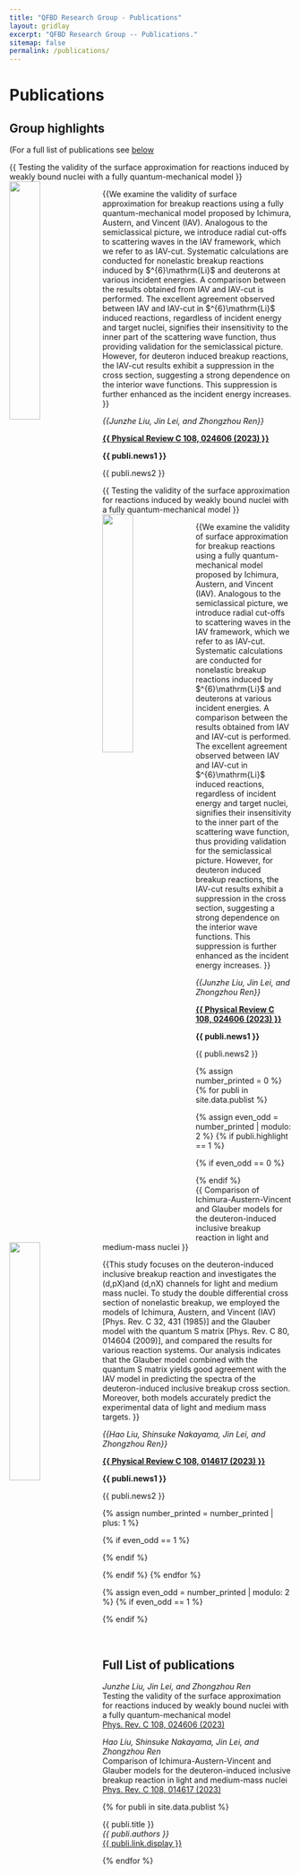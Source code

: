 ```yaml
---
title: "QFBD Research Group - Publications"
layout: gridlay
excerpt: "QFBD Research Group -- Publications."
sitemap: false
permalink: /publications/
---
```



# Publications

## Group highlights

(For a full list of publications see [below](#full-list-of-publications) 
<div class="col-sm-6 clearfix">
 <div class="well">
  <pubtit>{{ Testing the validity of the surface approximation for reactions induced by weakly bound nuclei with a fully quantum-mechanical model }}</pubtit>
  <img src="{{ site.url }}{{ site.baseurl }}/images/pubpic/medium.png" class="img-responsive" width="33%" style="float: left" />
  <p>{{We examine the validity of surface approximation for breakup reactions using a fully quantum-mechanical model proposed by Ichimura, Austern, and Vincent (IAV). Analogous to the semiclassical picture, we introduce radial cut-offs to scattering waves in the IAV framework, which we refer to as IAV-cut. Systematic calculations are conducted for nonelastic breakup reactions induced by $^{6}\mathrm{Li}$ and deuterons at various incident energies. A comparison between the results obtained from IAV and IAV-cut is performed. The excellent agreement observed between IAV and IAV-cut in $^{6}\mathrm{Li}$ induced reactions, regardless of incident energy and target nuclei, signifies their insensitivity to the inner part of the scattering wave function, thus providing validation for the semiclassical picture. However, for deuteron induced breakup reactions, the IAV-cut results exhibit a suppression in the cross section, suggesting a strong dependence on the interior wave functions. This suppression is further enhanced as the incident energy increases. }}</p>
  <p><em>{{Junzhe Liu, Jin Lei, and Zhongzhou Ren}}</em></p>
  <p><strong><a href="{{ https://doi.org/10.1103/PhysRevC.108.024606 }}">{{ Physical Review C 108, 024606 (2023) }}</a></strong></p>
  <p class="text-danger"><strong> {{ publi.news1 }}</strong></p>
  <p> {{ publi.news2 }}</p>
 </div>
</div>

<div class="col-sm-6 clearfix">
 <div class="well">
  <pubtit>{{ Testing the validity of the surface approximation for reactions induced by weakly bound nuclei with a fully quantum-mechanical model }}</pubtit>
  <img src="{{ site.url }}{{ site.baseurl }}/images/pubpic/medium.png" class="img-responsive" width="33%" style="float: left" />
  <p>{{We examine the validity of surface approximation for breakup reactions using a fully quantum-mechanical model proposed by Ichimura, Austern, and Vincent (IAV). Analogous to the semiclassical picture, we introduce radial cut-offs to scattering waves in the IAV framework, which we refer to as IAV-cut. Systematic calculations are conducted for nonelastic breakup reactions induced by $^{6}\mathrm{Li}$ and deuterons at various incident energies. A comparison between the results obtained from IAV and IAV-cut is performed. The excellent agreement observed between IAV and IAV-cut in $^{6}\mathrm{Li}$ induced reactions, regardless of incident energy and target nuclei, signifies their insensitivity to the inner part of the scattering wave function, thus providing validation for the semiclassical picture. However, for deuteron induced breakup reactions, the IAV-cut results exhibit a suppression in the cross section, suggesting a strong dependence on the interior wave functions. This suppression is further enhanced as the incident energy increases. }}</p>
  <p><em>{{Junzhe Liu, Jin Lei, and Zhongzhou Ren}}</em></p>
  <p><strong><a href="{{ https://doi.org/10.1103/PhysRevC.108.024606 }}">{{ Physical Review C 108, 024606 (2023) }}</a></strong></p>
  <p class="text-danger"><strong> {{ publi.news1 }}</strong></p>
  <p> {{ publi.news2 }}</p>
 </div>
</div>
{% assign number_printed = 0 %}
{% for publi in site.data.publist %}

{% assign even_odd = number_printed | modulo: 2 %}
{% if publi.highlight == 1 %}

{% if even_odd == 0 %}
<div class="row">
{% endif %}

<div class="col-sm-6 clearfix">
 <div class="well">
  <pubtit>{{ Comparison of Ichimura-Austern-Vincent and Glauber models for the deuteron-induced inclusive breakup reaction in light and medium-mass nuclei }}</pubtit>
  <img src="{{ site.url }}{{ site.baseurl }}/images/pubpic/second.png" class="img-responsive" width="33%" style="float: left" />
  <p>{{This study focuses on the deuteron-induced inclusive breakup reaction and investigates the (d,pX)and (d,nX) channels for light and medium mass nuclei. To study the double differential cross section of nonelastic breakup, we employed the models of Ichimura, Austern, and Vincent (IAV) [Phys. Rev. C 32, 431 (1985)] and the Glauber model with the quantum S matrix [Phys. Rev. C 80, 014604 (2009)], and compared the results for various reaction systems. Our analysis indicates that the Glauber model combined with the quantum S matrix yields good agreement with the IAV model in predicting the spectra of the deuteron-induced inclusive breakup cross section. Moreover, both models accurately predict the experimental data of light and medium mass targets. }}</p>
  <p><em>{{Hao Liu, Shinsuke Nakayama, Jin Lei, and Zhongzhou Ren}}</em></p>
  <p><strong><a href="{{ https://doi.org/10.1103/PhysRevC.108.014617 }}">{{ Physical Review C 108, 014617 (2023) }}</a></strong></p>
  <p class="text-danger"><strong> {{ publi.news1 }}</strong></p>
  <p> {{ publi.news2 }}</p>
 </div>
</div>

{% assign number_printed = number_printed | plus: 1 %}

{% if even_odd == 1 %}
</div>
{% endif %}

{% endif %}
{% endfor %}

{% assign even_odd = number_printed | modulo: 2 %}
{% if even_odd == 1 %}
</div>
{% endif %}

<p> &nbsp; </p>



## Full List of publications
<em>Junzhe Liu, Jin Lei, and Zhongzhou Ren</em><br /> Testing the validity of the surface approximation for reactions induced by weakly bound nuclei with a fully quantum-mechanical model <br /> <a href="https://doi.org/10.1103/PhysRevC.108.024606"> Phys. Rev. C 108, 024606 (2023)</a>

<em>Hao Liu, Shinsuke Nakayama, Jin Lei, and Zhongzhou Ren</em><br /> Comparison of Ichimura-Austern-Vincent and Glauber models for the deuteron-induced inclusive breakup reaction in light and medium-mass nuclei <br /> <a href="https://doi.org/10.1103/PhysRevC.108.014617"> Phys. Rev. C 108, 014617 (2023)</a>

{% for publi in site.data.publist %}

  {{ publi.title }} <br />
  <em>{{ publi.authors }} </em><br /><a href="{{ publi.link.url }}">{{ publi.link.display }}</a>

{% endfor %}
